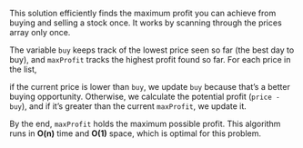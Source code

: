 This solution efficiently finds the maximum profit you can achieve from buying and selling a stock once. 
It works by scanning through the prices array only once.

The variable `buy` keeps track of the lowest price seen so far (the best day to buy), 
and `maxProfit` tracks the highest profit found so far. 
For each price in the list, 

if the current price is lower than `buy`,
we update `buy` because that’s a better buying opportunity. 
Otherwise, we calculate the potential profit (`price - buy`), 
and if it’s greater than the current `maxProfit`, we update it. 

By the end, `maxProfit` holds the maximum possible profit. 
This algorithm runs in **O(n)** time and **O(1)** space, which is optimal for this problem.
